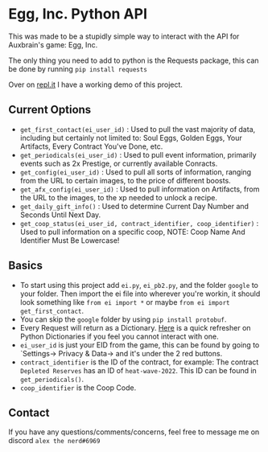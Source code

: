 
# Egg, Inc. Python API

This was made to be a stupidly simple way to interact with the API for Auxbrain's game: Egg, Inc.

The only thing you need to add to python is the Requests package, this can be done by running `pip install requests`

Over on [repl.it](https://replit.com/@thenicopanda1/MadPinkUpgrade#main.py) I have a working demo of this project.

## Current Options
* `get_first_contact(ei_user_id)` : Used to pull the vast majority of data, including but certainly not limited to: Soul Eggs, Golden Eggs, Your Artifacts, Every Contract You've Done, etc.
* `get_periodicals(ei_user_id)` : Used to pull event information, primarily events such as 2x Prestige, or currently available Conracts.
* `get_config(ei_user_id)` : Used to pull all sorts of information, ranging from the URL to certain images, to the price of different boosts.
* `get_afx_config(ei_user_id)` : Used to pull information on Artifacts, from the URL to the images, to the xp needed to unlock a recipe.
* `get_daily_gift_info()` : Used to determine Current Day Number and Seconds Until Next Day.
* `get_coop_status(ei_user_id, contract_identifier, coop_identifier)` : Used to pull information on a specific coop, NOTE: Coop Name And Identifier Must Be Lowercase!

## Basics
* To start using this project add `ei.py`, `ei_pb2.py`, and the folder `google` to your folder. Then import the ei file into wherever you're workin, it should look something like ```from ei import *``` or maybe `from ei import get_first_contact`.
* You can skip the `google` folder by using `pip install protobuf`.
* Every Request will return as a Dictionary. [Here](https://www.w3schools.com/python/python_dictionaries.asp) is a quick refresher on Python Dictionaries if you feel you cannot interact with one.
* `ei_user_id` is just your EID from the game, this can be found by going to `Settings-> Privacy & Data-> and it's under the 2 red buttons.
* `contract_identifier` is the ID of the contract, for example: The contract `Depleted Reserves` has an ID  of `heat-wave-2022`. This ID can be found in `get_periodicals()`.
* `coop_identifier` is the Coop Code.

## Contact
If you have any questions/comments/concerns, feel free to message me on discord `alex the nerd#6969`
